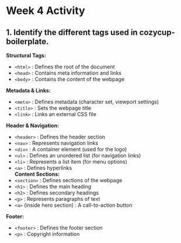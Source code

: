# Week 4 Activity
## 1. Identify the different tags used in cozycup-boilerplate.
__Structural Tags:__  
- `<html>` : Defines the root of the document  
- `<head>` : Contains meta information and links  
- `<body>` : Contains the content of the webpage 

__Metadata & Links:__
- `<meta>` : Defines metadata (character set, viewport settings)
- `<title>` : Sets the webpage title
- `<link>` : Links an external CSS file 

**Header & Navigation:**  
- `<header>` : Defines the header section  
- `<nav>` : Represents navigation links  
- `<div>` : A container element (used for the logo)  
- `<ul>` : Defines an unordered list (for navigation links)  
- `<li>` : Represents a list item (for menu options)  
- `<a>` : Defines hyperlinks  
__Content Sections:__
- `<section>` : Defines sections of the webpage
- `<h1>` : Defines the main heading
- `<h2>` : Defines secondary headings
- `<p>` : Represents paragraphs of text
- `<a>` (inside hero section) : A call-to-action button

__Footer:__
- `<footer>` : Defines the footer section
- `<p>` : Copyright information